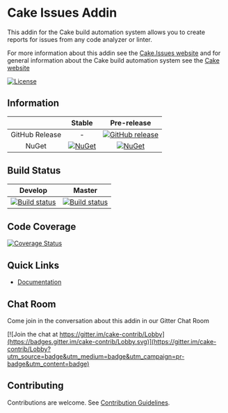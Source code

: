 # Cake Issues Addin

This addin for the Cake build automation system allows you to create reports for issues from any code analyzer or linter.

For more information about this addin see the [Cake.Issues website](https://cake-contrib.github.io/Cake.Issues.Website)
and for general information about the Cake build automation system see the [Cake website](http://cakebuild.net)

[![License](http://img.shields.io/:license-mit-blue.svg)](https://github.com/cake-contrib/Cake.Issues.Reporting/blob/develop/LICENSE)

## Information

| | Stable | Pre-release |
|:--:|:--:|:--:|
|GitHub Release|-|[![GitHub release](https://img.shields.io/github/release/cake-contrib/Cake.Issues.Reporting.svg)](https://github.com/cake-contrib/Cake.Issues.Reporting/releases/latest)|
|NuGet|[![NuGet](https://img.shields.io/nuget/v/Cake.Issues.Reporting.svg)](https://www.nuget.org/packages/Cake.Issues.Reporting)|[![NuGet](https://img.shields.io/nuget/vpre/Cake.Issues.Reporting.svg)](https://www.nuget.org/packages/Cake.Issues.Reporting)|

## Build Status

|Develop|Master|
|:--:|:--:|
|[![Build status](https://ci.appveyor.com/api/projects/status/29xkel1p1e9kd9ss/branch/develop?svg=true)](https://ci.appveyor.com/project/cakecontrib/cake-issues-reporting/branch/develop)|[![Build status](https://ci.appveyor.com/api/projects/status/29xkel1p1e9kd9ss/branch/master?svg=true)](https://ci.appveyor.com/project/cakecontrib/cake-issues-reporting/branch/master)|

## Code Coverage

[![Coverage Status](https://coveralls.io/repos/github/cake-contrib/Cake.Issues.Reporting/badge.svg?branch=develop)](https://coveralls.io/github/cake-contrib/Cake.Issues.Reporting?branch=develop)

## Quick Links

- [Documentation](https://cake-contrib.github.io/Cake.Issues.Website)

## Chat Room

Come join in the conversation about this addin in our Gitter Chat Room

[![Join the chat at https://gitter.im/cake-contrib/Lobby](https://badges.gitter.im/cake-contrib/Lobby.svg)](https://gitter.im/cake-contrib/Lobby?utm_source=badge&utm_medium=badge&utm_campaign=pr-badge&utm_content=badge)

## Contributing

Contributions are welcome. See [Contribution Guidelines](CONTRIBUTING.md).